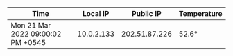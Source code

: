 | Time     | Local IP | Public IP | Temperature |
| ----------- | ----------- | ----------- | ----------- |
| Mon 21 Mar 2022 09:00:02 PM +0545      | 10.0.2.133     | 202.51.87.226  | 52.6° |
